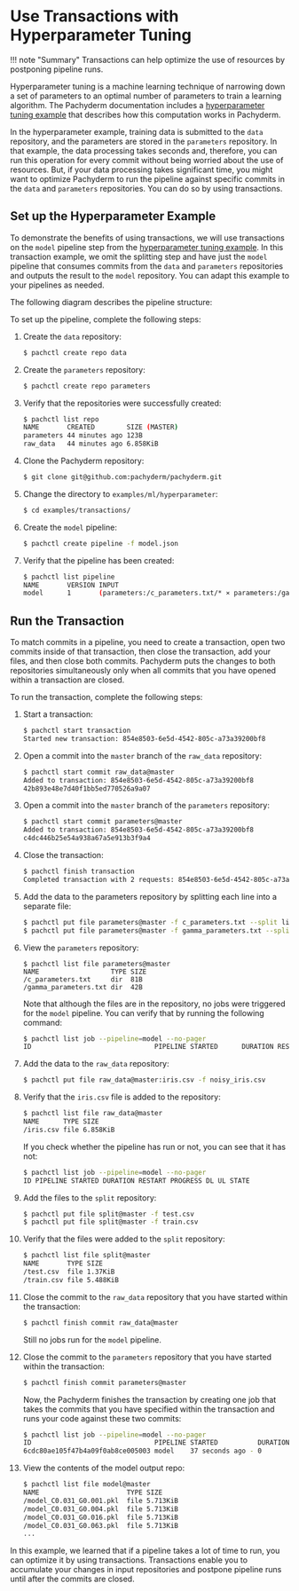 # Use Transactions with Hyperparameter Tuning

!!! note "Summary"
    Transactions can help optimize the use of resources
    by postponing pipeline runs.

Hyperparameter tuning is a machine learning technique
of narrowing down a set of parameters to
an optimal number of parameters to train a learning
algorithm. The Pachyderm documentation includes a
[hyperparameter tuning example](https://github.com/pachyderm/pachyderm/tree/master/examples/ml/hyperparameter)
that describes how this computation works in Pachyderm.

In the hyperparameter example, training data is submitted
to the `data` repository, and the parameters are stored
in the `parameters` repository. In that example, the
data processing takes seconds and, therefore, you can
run this operation for every commit without being worried
about the use of resources. But, if your
data processing takes significant time,
you might want to optimize Pachyderm to run the pipeline against
specific commits in the `data` and `parameters` repositories.
You can do so by using transactions.

## Set up the Hyperparameter Example

To demonstrate the benefits of using transactions, we
will use transactions on the `model` pipeline step from the
[hyperparameter tuning example](https://github.com/pachyderm/pachyderm/tree/master/examples/ml/hyperparameter).
In this transaction example, we omit the splitting step and
have just the `model` pipeline that consumes commits from
the `data` and `parameters` repositories and outputs the
result to the `model` repository. You can adapt this example
to your pipelines as needed.

The following diagram describes the pipeline structure:



To set up the pipeline, complete the following steps:

1. Create the `data` repository:

   ```bash
   $ pachctl create repo data
   ```

1. Create the `parameters` repository:

   ```bash
   $ pachctl create repo parameters
   ```

1. Verify that the repositories were successfully created:

   ```bash
   $ pachctl list repo
   NAME       CREATED        SIZE (MASTER)
   parameters 44 minutes ago 123B
   raw_data   44 minutes ago 6.858KiB
   ```

1. Clone the Pachyderm repository:

   ```bash
   $ git clone git@github.com:pachyderm/pachyderm.git
   ```

1. Change the directory to `examples/ml/hyperparameter`:

   ```bash
   $ cd examples/transactions/
   ```

1. Create the `model` pipeline:

   ```bash
   $ pachctl create pipeline -f model.json
   ```

1. Verify that the pipeline has been created:

   ```bash
   $ pachctl list pipeline
   NAME       VERSION INPUT                                                                                      CREATED        STATE / LAST JOB
   model      1       (parameters:/c_parameters.txt/* ⨯ parameters:/gamma_parameters.txt/* ⨯ raw_data:/iris.csv) 12 seconds ago running / starting
   ```

## Run the Transaction

To match commits in a pipeline, you need to create
a transaction, open two commits inside of that transaction,
then close the transaction, add your files, and then close both
commits. Pachyderm puts the changes to both repositories simultaneously
only when all commits that you have opened within a transaction are
closed.

To run the transaction, complete the following steps:

1. Start a transaction:

   ```bash
   $ pachctl start transaction
   Started new transaction: 854e8503-6e5d-4542-805c-a73a39200bf8
   ```

1. Open a commit into the `master` branch of the `raw_data` repository:

   ```bash
   $ pachctl start commit raw_data@master
   Added to transaction: 854e8503-6e5d-4542-805c-a73a39200bf8
   42b893e48e7d40f1bb5ed770526a9a07
   ```

1. Open a commit into the `master` branch of the `parameters` repository:

   ```bash
   $ pachctl start commit parameters@master
   Added to transaction: 854e8503-6e5d-4542-805c-a73a39200bf8
   c4dc446b25e54a938a67a5e913b3f9a4
   ```

1. Close the transaction:

   ```bash
   $ pachctl finish transaction
   Completed transaction with 2 requests: 854e8503-6e5d-4542-805c-a73a39200bf8
   ```

1. Add the data to the parameters repository by splitting each line
   into a separate file:

   ```bash
   $ pachctl put file parameters@master -f c_parameters.txt --split line --target-file-datums 1
   $ pachctl put file parameters@master -f gamma_parameters.txt --split line --target-file-datums 1
   ```

1. View the `parameters` repository:

   ```bah
   $ pachctl list file parameters@master
   NAME                  TYPE SIZE
   /c_parameters.txt     dir  81B
   /gamma_parameters.txt dir  42B
   ```

   Note that although the files are in the repository, no jobs were
   triggered for the `model` pipeline. You can verify that by running
   the following command:

   ```bash
   $ pachctl list job --pipeline=model --no-pager
   ID                               PIPELINE STARTED      DURATION RESTART PROGRESS  DL UL STATE
   ```

1. Add the data to the `raw_data` repository:

   ```bash
   $ pachctl put file raw_data@master:iris.csv -f noisy_iris.csv
   ```

1. Verify that the `iris.csv` file is added to the repository:

   ```bash
   $ pachctl list file raw_data@master
   NAME      TYPE SIZE
   /iris.csv file 6.858KiB
   ```

   If you check whether the pipeline has run or not, you
   can see that it has not:

   ```bash
   $ pachctl list job --pipeline=model --no-pager
   ID PIPELINE STARTED DURATION RESTART PROGRESS DL UL STATE
   ```

1. Add the files to the `split` repository:

   ```bash
   $ pachctl put file split@master -f test.csv
   $ pachctl put file split@master -f train.csv
   ```

1. Verify that the files were added to the `split` repository:

   ```bash
   $ pachctl list file split@master
   NAME       TYPE SIZE
   /test.csv  file 1.37KiB
   /train.csv file 5.488KiB
   ```

1. Close the commit to the `raw_data` repository that you have
   started within the transaction:

   ```bash
   $ pachctl finish commit raw_data@master
   ```

   Still no jobs run for the `model` pipeline.

1. Close the commit to the `parameters` repository that you have
   started within the transaction:

   ```bash
   $ pachctl finish commit parameters@master
   ```

   Now, the Pachyderm finishes the transaction by creating one
   job that takes the commits that you have specified within the
   transaction and runs your code against these two commits:

   ```bash
   $ pachctl list job --pipeline=model --no-pager
   ID                               PIPELINE STARTED          DURATION    RESTART  PROGRESS  DL       UL      STATE
   6cdc80ae105f47b4a09f0ab8ce005003 model    37 seconds ago - 0           21 + 0 / 77        115.5KiB 62.2KiB running
   ```

1. View the contents of the model output repo:

   ```bash
   $ pachctl list file model@master
   NAME                      TYPE SIZE
   /model_C0.031_G0.001.pkl  file 5.713KiB
   /model_C0.031_G0.004.pkl  file 5.713KiB
   /model_C0.031_G0.016.pkl  file 5.713KiB
   /model_C0.031_G0.063.pkl  file 5.713KiB
   ...
   ```

In this example, we learned that if a pipeline
takes a lot of time to run, you can optimize it by using
transactions. Transactions enable you to accumulate your
changes in input repositories and postpone pipeline runs
until after the commits are closed.
